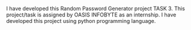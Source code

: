 I have developed this Random Password Generator project TASK 3. This project/task is assigned by OASIS INFOBYTE as an internship. I have developed this project using python programming language.
